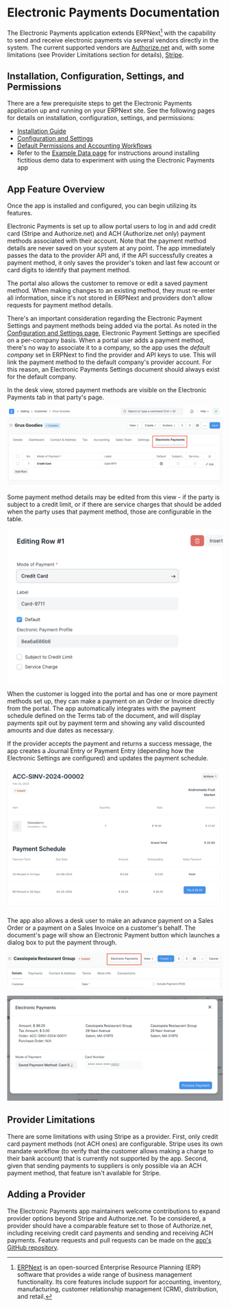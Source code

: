 # Electronic Payments Documentation

The Electronic Payments application extends ERPNext[^1] with the capability to send and receive electronic payments via several vendors directly in the system. The current supported vendors are [Authorize.net](www.authorize.net) and, with some limitations (see Provider Limitations section for details), [Stripe](stripe.com).

## Installation, Configuration, Settings, and Permissions

There are a few prerequisite steps to get the Electronic Payments application up and running on your ERPNext site. See the following pages for details on installation, configuration, settings, and permissions:

- [Installation Guide](../README.md)
- [Configuration and Settings](./configuration.md)
- [Default Permissions and Accounting Workflows](./permissions.md)
- Refer to the [Example Data page](./exampledata.md) for instructions around installing fictitious demo data to experiment with using the Electronic Payments app

## App Feature Overview

Once the app is installed and configured, you can begin utilizing its features.

Electronic Payments is set up to allow portal users to log in and add credit card (Stripe and Authorize.net) and ACH (Authorize.net only) payment methods associated with their account. Note that the payment method details are never saved on your system at any point. The app immediately passes the data to the provider API and, if the API successfully creates a payment method, it only saves the provider's token and last few account or card digits to identify that payment method.

<!-- TODO: add screen shots of portal and how to add a portal payment method -->

The portal also allows the customer to remove or edit a saved payment method. When making changes to an existing method, they must re-enter all information, since it's not stored in ERPNext and providers don't allow requests for payment method details.

There's an important consideration regarding the Electronic Payment Settings and payment methods being added via the portal. As noted in the [Configuration and Settings page](./configuration.md), Electronic Payment Settings are specified on a per-company basis. When a portal user adds a payment method, there's no way to associate it to a company, so the app uses the *default company* set in ERPNext to find the provider and API keys to use. This will link the payment method to the default company's provider account. For this reason, an Electronic Payments Settings document should always exist for the default company.

In the desk view, stored payment methods are visible on the Electronic Payments tab in that party's page.

![Screen shot showing a new tab on a Customer page for Electronic Payments. There's a table with one payment saved, which has a mode of payment of Credit Card, a label of Card-9711, the Default box checked, and the Subject to Credit Limit and Service Charge boxes unchecked.](./assets/ep_customer_portal_pmt_methods.png)

Some payment method details may be edited from this view - if the party is subject to a credit limit, or if there are service charges that should be added when the party uses that payment method, those are configurable in the table.

![Screen shot showing the edit detail of the payment method table in a Customer's page.](./assets/ep_edit_payment_method.png)

When the customer is logged into the portal and has one or more payment methods set up, they can make a payment on an Order or Invoice directly from the portal. The app automatically integrates with the payment schedule defined on the Terms tab of the document, and will display payments spit out by payment term and showing any valid discounted amounts and due dates as necessary.

If the provider accepts the payment and returns a success message, the app creates a Journal Entry or Payment Entry (depending how the Electronic Settings are configured) and updates the payment schedule.

![Screen shot of the portal view of an invoice showing two payment terms, one is already paid and the other has a button to make a payment for that term's amount.](./assets/ep_portal_payment_terms.png)

The app also allows a desk user to make an advance payment on a Sales Order or a payment on a Sales Invoice on a customer's behalf. The document's page will show an Electronic Payment button which launches a dialog box to put the payment through.

![Screen shot showing the Electronic Payment button at the top of a Sales Invoice page in the desk view.](./assets/ep_desk_ep_button.png)

![Screen shot showing the dialog box to make a payment using a saved payment method. The Mode of Payment is Saved Payment Method: Card 0002 and the Card Number is **** **** **** 0002.](./assets/ep_desk_dialog.png)

## Provider Limitations

There are some limitations with using Stripe as a provider. First, only credit card payment methods (not ACH ones) are configurable. Stripe uses its own mandate workflow (to verify that the customer allows making a charge to their bank account) that is currently not supported by the app. Second, given that sending payments to suppliers is only possible via an ACH payment method, that feature isn't available for Stripe.

## Adding a Provider

The Electronic Payments app maintainers welcome contributions to expand provider options beyond Stripe and Authorize.net. To be considered, a provider should have a comparable feature set to those of Authorize.net, including receiving credit card payments and sending and receiving ACH payments. Feature requests and pull requests can be made on the [app's GitHub repository](https://github.com/agritheory/electronic_payments).

[^1]: [ERPNext](https://erpnext.com/) is an open-sourced Enterprise Resource Planning (ERP) software that provides a wide range of business management functionality. Its core features include support for accounting, inventory, manufacturing, customer relationship management (CRM), distribution, and retail.
